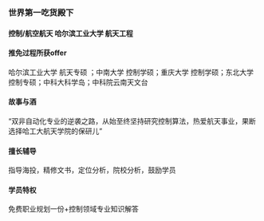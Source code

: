 ### 世界第一吃货殿下 
#### 控制/航空航天 哈尔滨工业大学 航天工程

#### 推免过程所获offer
哈尔滨工业大学 航天专硕 ；中南大学 控制学硕；重庆大学 控制学硕；东北大学 控制专硕；中科大科学岛；中科院云南天文台 

#### 故事与酒
“双非自动化专业的逆袭之路，从始至终坚持研究控制算法，热爱航天事业，果断选择哈工大航天学院的保研儿”

#### 擅长辅导
指导海投，精修文书，定位分析，院校分析，鼓励学员

#### 学员特权
免费职业规划一份+控制领域专业知识解答